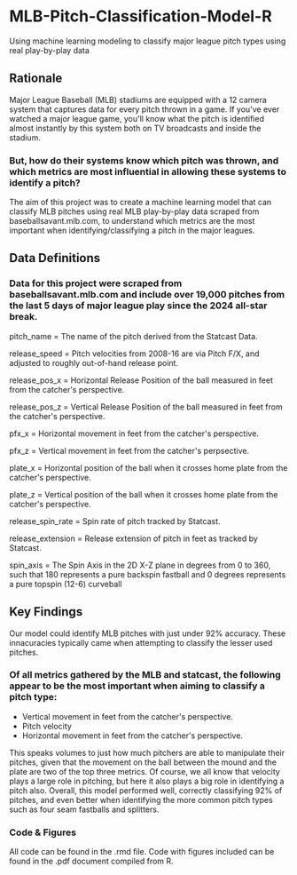 # MLB-Pitch-Classification-Model-R
Using machine learning modeling to classify major league pitch types using real play-by-play data

## Rationale

Major League Baseball (MLB) stadiums are equipped with a 12 camera system that captures data for every pitch thrown in a game. If you've ever watched a major league game, you'll know what the pitch is identified almost instantly by this system both on TV broadcasts and inside the stadium. 

### But, how do their systems know which pitch was thrown, and which metrics are most influential in allowing these systems to identify a pitch? 

The aim of this project was to create a machine learning model that can classify MLB pitches using real MLB play-by-play data scraped from baseballsavant.mlb.com, to understand which metrics are the most important when identifying/classifying a pitch in the major leagues. 

## Data Definitions

### Data for this project were scraped from baseballsavant.mlb.com and include over 19,000 pitches from the last 5 days of major league play since the 2024 all-star break. 

pitch_name = The name of the pitch derived from the Statcast Data.

release_speed = Pitch velocities from 2008-16 are via Pitch F/X, and adjusted to roughly out-of-hand release point.

release_pos_x = Horizontal Release Position of the ball measured in feet from the catcher's perspective.

release_pos_z = Vertical Release Position of the ball measured in feet from the catcher's perspective.

pfx_x = Horizontal movement in feet from the catcher's perspective.

pfx_z = Vertical movement in feet from the catcher's perpsective.

plate_x = Horizontal position of the ball when it crosses home plate from the catcher's perspective.

plate_z = Vertical position of the ball when it crosses home plate from the catcher's perspective.

release_spin_rate = Spin rate of pitch tracked by Statcast.

release_extension = Release extension of pitch in feet as tracked by Statcast.

spin_axis = The Spin Axis in the 2D X-Z plane in degrees from 0 to 360, such that 180 represents a pure backspin fastball and 0 degrees represents a pure topspin (12-6) curveball

## Key Findings

Our model could identify MLB pitches with just under 92% accuracy. These innacuracies typically came when attempting to classify the lesser used pitches. 

### Of all metrics gathered by the MLB and statcast, the following appear to be the most important when aiming to classify a pitch type:

- Vertical movement in feet from the catcher's perspective.
- Pitch velocity
- Horizontal movement in feet from the catcher's perspective.

This speaks volumes to just how much pitchers are able to manipulate their pitches, given that the movement on the ball between the mound and the plate are two of the top three metrics. Of course, we all know that velocity plays a large role in pitching, but here it also plays a big role in identifying a pitch also. Overall, this model performed well, correctly classifying 92% of pitches, and even better when identifying the more common pitch types such as four seam fastballs and splitters.

### Code & Figures

All code can be found in the .rmd file. Code with figures included can be found in the .pdf document compiled from R. 
